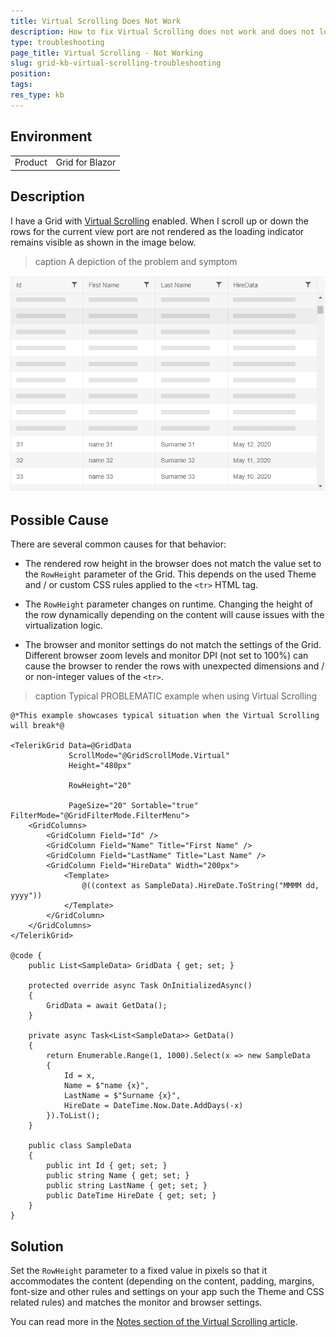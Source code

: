 ```yaml
---
title: Virtual Scrolling Does Not Work
description: How to fix Virtual Scrolling does not work and does not load data.
type: troubleshooting
page_title: Virtual Scrolling - Not Working
slug: grid-kb-virtual-scrolling-troubleshooting
position:
tags:
res_type: kb
---
```


## Environment
<table>
	<tbody>
		<tr>
			<td>Product</td>
			<td>Grid for Blazor</td>
		</tr>
	</tbody>
</table>


## Description
I have a Grid with [Virtual Scrolling](slug:components/grid/virtual-scrolling) enabled. When I scroll up or down the rows for the current view port are not rendered as the loading indicator remains visible as shown in the image below.

>caption A depiction of the problem and symptom

![Blazor Virtual Scrolling Loading Indicator](images/virtual-scrolling-loading-indicator.png)


## Possible Cause

There are several common causes for that behavior:

* The rendered row height in the browser does not match the value set to the `RowHeight` parameter of the Grid. This depends on the used Theme and / or custom CSS rules applied to the `<tr>` HTML tag.

* The `RowHeight` parameter changes on runtime. Changing the height of the row dynamically depending on the content will cause issues with the virtualization logic.

* The browser and monitor settings do not match the settings of the Grid. Different browser zoom levels and monitor DPI (not set to 100%) can cause the browser to render the rows with unexpected dimensions and / or non-integer values of the `<tr>`.

>caption Typical PROBLEMATIC example when using Virtual Scrolling

````RAZOR
@*This example showcases typical situation when the Virtual Scrolling will break*@

<TelerikGrid Data=@GridData
             ScrollMode="@GridScrollMode.Virtual"
             Height="480px" 
             
             RowHeight="20"
             
             PageSize="20" Sortable="true" FilterMode="@GridFilterMode.FilterMenu">
    <GridColumns>
        <GridColumn Field="Id" />
        <GridColumn Field="Name" Title="First Name" />
        <GridColumn Field="LastName" Title="Last Name" />
        <GridColumn Field="HireData" Width="200px">
            <Template>
                @((context as SampleData).HireDate.ToString("MMMM dd, yyyy"))
            </Template>
        </GridColumn>
    </GridColumns>
</TelerikGrid>

@code {
    public List<SampleData> GridData { get; set; }

    protected override async Task OnInitializedAsync()
    {
        GridData = await GetData();
    }

    private async Task<List<SampleData>> GetData()
    {
        return Enumerable.Range(1, 1000).Select(x => new SampleData
        {
            Id = x,
            Name = $"name {x}",
            LastName = $"Surname {x}",
            HireDate = DateTime.Now.Date.AddDays(-x)
        }).ToList();
    }

    public class SampleData
    {
        public int Id { get; set; }
        public string Name { get; set; }
        public string LastName { get; set; }
        public DateTime HireDate { get; set; }
    }
}
````


## Solution
Set the `RowHeight` parameter to a fixed value in pixels so that it accommodates the content (depending on the content, padding, margins, font-size and other rules and settings on your app such the Theme and CSS related rules) and matches the monitor and browser settings.

You can read more in the [Notes section of the Virtual Scrolling article](slug:components/grid/virtual-scrolling).
